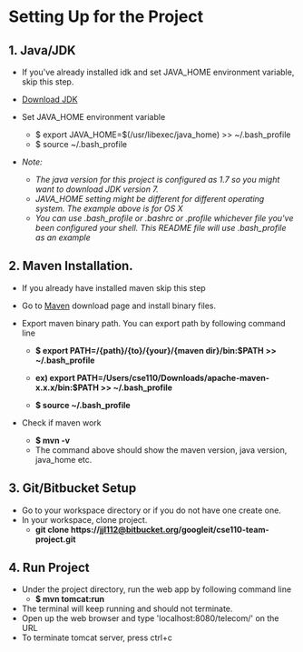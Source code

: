 # **Setting Up for the Project** #
## 1. Java/JDK ##

* If you've already installed idk and set JAVA_HOME environment variable, skip this step.
* [Download JDK](http://www.oracle.com/technetwork/java/javase/downloads/index.html)
* Set JAVA_HOME environment variable
    * $ export JAVA_HOME=$(/usr/libexec/java_home) >> ~/.bash_profile
    * $ source ~/.bash_profile

* *Note:*
    * *The java version for this project is configured as 1.7 so you might want to download JDK version 7.*
    * *JAVA_HOME setting might be different for different operating system. The example above is for OS X*
    * *You can use .bash_profile or .bashrc or .profile whichever file you've been configured your shell. This README file will use .bash_profile as an example*


## 2. Maven Installation. ##

* If you already have installed maven skip this step
* Go to [Maven](https://maven.apache.org/download.cgi) download page and install binary files.
* Export maven binary path. You can export path by following command line
    * **$ export PATH=/{path}/{to}/{your}/{maven dir}/bin:$PATH >> ~/.bash_profile**
    * **ex) export PATH=/Users/cse110/Downloads/apache-maven-x.x.x/bin:$PATH >> ~/.bash_profile**

    * **$ source ~/.bash_profile**

* Check if maven work
    * **$ mvn -v**
    * The command above should show the maven version, java version, java_home etc.

## 3. Git/Bitbucket Setup ##
* Go to your workspace directory or if you do not have one create one.
* In your workspace, clone project.
    * **git clone https://jjl112@bitbucket.org/googleit/cse110-team-project.git**

## 4. Run Project ##
* Under the project directory, run the web app by following command line
    * **$ mvn tomcat:run**
* The terminal will keep running and should not terminate.
* Open up the web browser and type 'localhost:8080/telecom/' on the URL
*  To terminate tomcat server, press ctrl+c